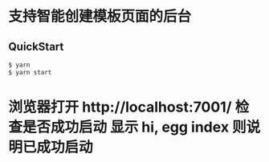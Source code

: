 # 支持智能创建模板页面的后台


## QuickStart


```bash
$ yarn
$ yarn start

```
# 浏览器打开 http://localhost:7001/ 检查是否成功启动 显示 hi, egg index 则说明已成功启动
